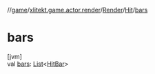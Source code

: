 //[game](../../../../index.md)/[xlitekt.game.actor.render](../../index.md)/[Render](../index.md)/[Hit](index.md)/[bars](bars.md)

# bars

[jvm]\
val [bars](bars.md): [List](https://kotlinlang.org/api/latest/jvm/stdlib/kotlin.collections/-list/index.html)&lt;[HitBar](../../-hit-bar/index.md)&gt;
